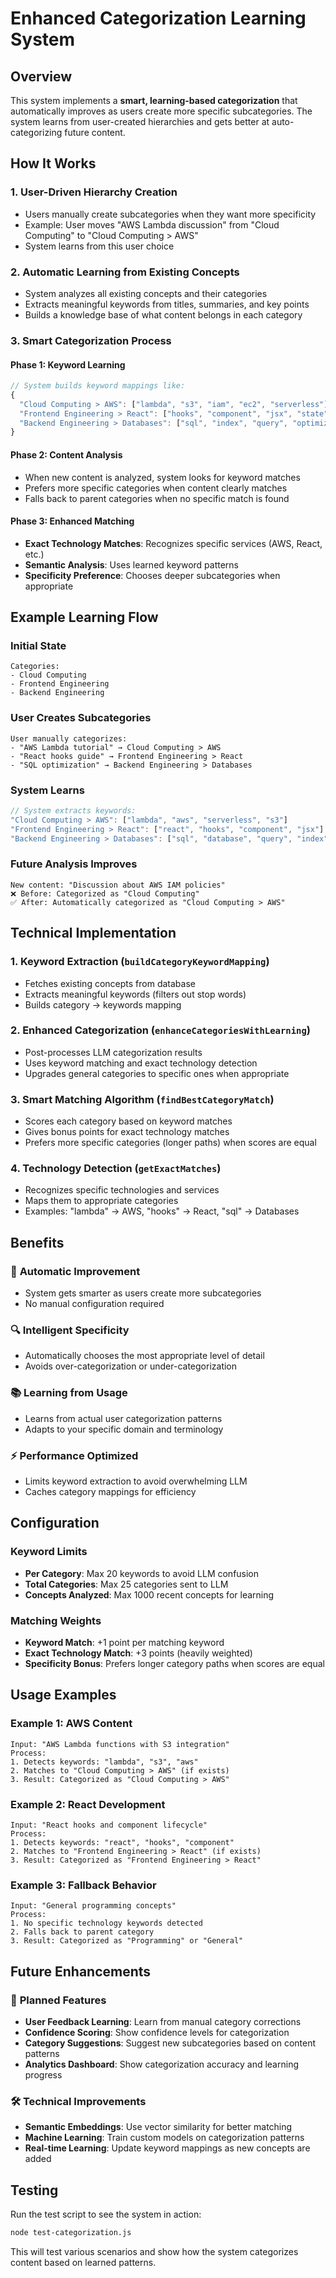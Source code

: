 # Enhanced Categorization Learning System

## Overview

This system implements a **smart, learning-based categorization** that automatically improves as users create more specific subcategories. The system learns from user-created hierarchies and gets better at auto-categorizing future content.

## How It Works

### 1. **User-Driven Hierarchy Creation**
- Users manually create subcategories when they want more specificity
- Example: User moves "AWS Lambda discussion" from "Cloud Computing" to "Cloud Computing > AWS"
- System learns from this user choice

### 2. **Automatic Learning from Existing Concepts**
- System analyzes all existing concepts and their categories
- Extracts meaningful keywords from titles, summaries, and key points
- Builds a knowledge base of what content belongs in each category

### 3. **Smart Categorization Process**

#### Phase 1: Keyword Learning
```javascript
// System builds keyword mappings like:
{
  "Cloud Computing > AWS": ["lambda", "s3", "iam", "ec2", "serverless"],
  "Frontend Engineering > React": ["hooks", "component", "jsx", "state"],
  "Backend Engineering > Databases": ["sql", "index", "query", "optimization"]
}
```

#### Phase 2: Content Analysis
- When new content is analyzed, system looks for keyword matches
- Prefers more specific categories when content clearly matches
- Falls back to parent categories when no specific match is found

#### Phase 3: Enhanced Matching
- **Exact Technology Matches**: Recognizes specific services (AWS, React, etc.)
- **Semantic Analysis**: Uses learned keyword patterns
- **Specificity Preference**: Chooses deeper subcategories when appropriate

## Example Learning Flow

### Initial State
```
Categories:
- Cloud Computing
- Frontend Engineering
- Backend Engineering
```

### User Creates Subcategories
```
User manually categorizes:
- "AWS Lambda tutorial" → Cloud Computing > AWS
- "React hooks guide" → Frontend Engineering > React
- "SQL optimization" → Backend Engineering > Databases
```

### System Learns
```javascript
// System extracts keywords:
"Cloud Computing > AWS": ["lambda", "aws", "serverless", "s3"]
"Frontend Engineering > React": ["react", "hooks", "component", "jsx"]
"Backend Engineering > Databases": ["sql", "database", "query", "index"]
```

### Future Analysis Improves
```
New content: "Discussion about AWS IAM policies"
❌ Before: Categorized as "Cloud Computing"
✅ After: Automatically categorized as "Cloud Computing > AWS"
```

## Technical Implementation

### 1. **Keyword Extraction** (`buildCategoryKeywordMapping`)
- Fetches existing concepts from database
- Extracts meaningful keywords (filters out stop words)
- Builds category → keywords mapping

### 2. **Enhanced Categorization** (`enhanceCategoriesWithLearning`)
- Post-processes LLM categorization results
- Uses keyword matching and exact technology detection
- Upgrades general categories to specific ones when appropriate

### 3. **Smart Matching Algorithm** (`findBestCategoryMatch`)
- Scores each category based on keyword matches
- Gives bonus points for exact technology matches
- Prefers more specific categories (longer paths) when scores are equal

### 4. **Technology Detection** (`getExactMatches`)
- Recognizes specific technologies and services
- Maps them to appropriate categories
- Examples: "lambda" → AWS, "hooks" → React, "sql" → Databases

## Benefits

### 🎯 **Automatic Improvement**
- System gets smarter as users create more subcategories
- No manual configuration required

### 🔍 **Intelligent Specificity**
- Automatically chooses the most appropriate level of detail
- Avoids over-categorization or under-categorization

### 📚 **Learning from Usage**
- Learns from actual user categorization patterns
- Adapts to your specific domain and terminology

### ⚡ **Performance Optimized**
- Limits keyword extraction to avoid overwhelming LLM
- Caches category mappings for efficiency

## Configuration

### Keyword Limits
- **Per Category**: Max 20 keywords to avoid LLM confusion
- **Total Categories**: Max 25 categories sent to LLM
- **Concepts Analyzed**: Max 1000 recent concepts for learning

### Matching Weights
- **Keyword Match**: +1 point per matching keyword
- **Exact Technology Match**: +3 points (heavily weighted)
- **Specificity Bonus**: Prefers longer category paths when scores are equal

## Usage Examples

### Example 1: AWS Content
```
Input: "AWS Lambda functions with S3 integration"
Process:
1. Detects keywords: "lambda", "s3", "aws"
2. Matches to "Cloud Computing > AWS" (if exists)
3. Result: Categorized as "Cloud Computing > AWS"
```

### Example 2: React Development
```
Input: "React hooks and component lifecycle"
Process:
1. Detects keywords: "react", "hooks", "component"
2. Matches to "Frontend Engineering > React" (if exists)
3. Result: Categorized as "Frontend Engineering > React"
```

### Example 3: Fallback Behavior
```
Input: "General programming concepts"
Process:
1. No specific technology keywords detected
2. Falls back to parent category
3. Result: Categorized as "Programming" or "General"
```

## Future Enhancements

### 🔮 **Planned Features**
- **User Feedback Learning**: Learn from manual category corrections
- **Confidence Scoring**: Show confidence levels for categorization
- **Category Suggestions**: Suggest new subcategories based on content patterns
- **Analytics Dashboard**: Show categorization accuracy and learning progress

### 🛠️ **Technical Improvements**
- **Semantic Embeddings**: Use vector similarity for better matching
- **Machine Learning**: Train custom models on categorization patterns
- **Real-time Learning**: Update keyword mappings as new concepts are added

## Testing

Run the test script to see the system in action:

```bash
node test-categorization.js
```

This will test various scenarios and show how the system categorizes content based on learned patterns. 